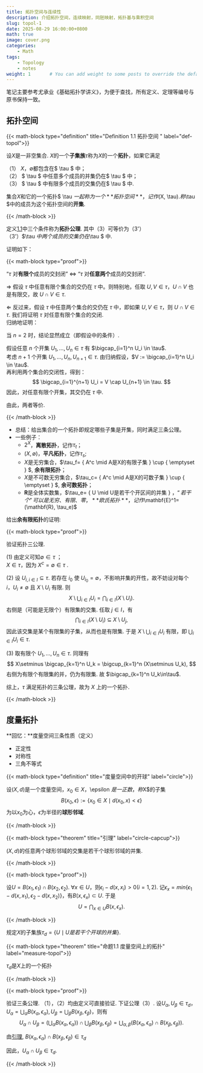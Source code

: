 ```yaml
---
title: 拓扑空间与连续性
description: 介绍拓扑空间，连续映射，同胚映射，拓扑基与乘积空间
slug: topol-1
date: 2025-08-29 16:00:00+0800
math: true
image: cover.png
categories:
    - Math
tags:
    - Topology
    - notes
weight: 1       # You can add weight to some posts to override the default sorting (date descending)
---
```


笔记主要参考尤承业《基础拓扑学讲义》，为便于查找，所有定义、定理等编号与原书保持一致。

## 拓扑空间

{{< math-block type="definition" title="Definition 1.1 拓扑空间 " label="def-topol">}}

设$X$是一非空集合. $X$的一个**子集族**$\tau$称为$X$的一个**拓扑**，如果它满足

（1） $X$，$\emptyset$都包含在$ \tau $ 中；  
（2） $ \tau $ 中任意多个成员的并集仍在$ \tau $ 中；  
（3） $ \tau $ 中有限多个成员的交集仍在$ \tau $ 中.  

集合$X$和它的一个拓扑$ \tau $一起称为一个**拓扑空间**，记作$(X, \tau)$. 称$\tau $中的成员为这个拓扑空间的**开集**.

{{< /math-block >}}

定义[1.1](#def-topol)中三个条件称为**拓扑公理**. 其中（3）可等价为（3'）  
    （3'）$\tau $中两个成员的交集仍在$\tau $ 中.

证明如下：

{{< math-block type="proof">}}

“$\tau$ 对**有限个**成员的交封闭” $\Leftrightarrow$ “$\tau$ 对**任意两个**成员的交封闭”.

$\Rightarrow$ 假设 $\tau$ 中任意有限个集合的交仍在 $\tau$ 中。则特别地，任取 $U, V \in \tau$，$U \cap V$ 也是有限交，故 $U \cap V \in \tau$.

$\Leftarrow$ 反过来，假设 $\tau$ 中任意两个集合的交仍在 $\tau$ 中，即如果 $U, V \in \tau$，则 $U \cap V \in \tau$. 我们将证明 $\tau$ 对任意有限个集合的交闭.  
归纳地证明：  

当 $n = 2$ 时，结论显然成立（即假设中的条件）.

假设任意 $n$ 个开集 $U_1, \dots, U_n \in \tau$ 有 $\bigcap_{i=1}^n U_i \in \tau$.  
考虑 $n+1$ 个开集 $U_1, \dots, U_n, U_{n+1} \in \tau$. 由归纳假设，$V := \bigcap_{i=1}^n U_i \in \tau$.  
再利用两个集合的交闭性，得到：  
$$
\bigcap_{i=1}^{n+1} U_i = V \cap U_{n+1} \in \tau.
$$
因此，对任意有限个开集，其交仍在 $\tau$ 中.

由此，两者等价.

{{< /math-block >}}

- 总结：给出集合的一个拓扑即规定哪些子集是开集，同时满足三条公理。
- 一些例子：
  - $2^X$，**离散拓扑**，记作$\tau_t$；
  - $(X, \emptyset)$，**平凡拓扑**，记作$\tau_s$;
  - $X$是无穷集合，$\tau_f= \{ A^c \mid A是X的有限子集 \} \cup \{ \emptyset \} $, **余有限拓扑**；
  - $X$是不可数无穷集合，$\tau_c= \{ A^c \mid A是X的可数子集 \} \cup \{ \emptyset \} $, **余可数拓扑**；
  - $\mathbf{R}$是全体实数集，$\tau_e= \{ U \mid U是若干个开区间的并集 \} $，“若干个”可以是无穷、有限、零，**欧氏拓扑**，记作$\mathbf{E}^1=(\mathbf{R}, \tau_e)$

给出**余有限拓扑**的证明:

{{< math-block type="proof">}}

验证拓扑三公理.

(1)
由定义可知$\emptyset\in\tau$ ；  
$X\in\tau$，因为 $X^c=\emptyset\in\tau$ .

(2)
设 $U_{i, i\in I}\subseteq\tau$. 若存在 $i_0$ 使 $U_{i_0}=\emptyset$，不影响并集的开性，故不妨设对每个 $i$，$U_i\neq\emptyset$ 且 $X\setminus U_i$ 有限.
则
$$
X\setminus \bigcup_{i\in I} U_i
= \bigcap_{i\in I} (X\setminus U_i).
$$
右侧是（可能是无限个）有限集的交集. 任取 $j\in I$，有
$$
\bigcap_{i\in I} (X\setminus U_i)\ \subseteq\ X\setminus U_j,
$$
因此该交集是某个有限集的子集，从而也是有限集. 于是 $X\setminus \bigcup_{i\in I} U_i$ 有限，即 $\bigcup_{i\in I} U_i\in\tau$.

(3)
取有限个 $U_1,\dots,U_n\in\tau$. 同理有
$$
X\setminus \bigcap_{k=1}^n U_k
= \bigcup_{k=1}^n (X\setminus U_k),
$$
右侧为有限个有限集的并，仍为有限集. 故 $\bigcap_{k=1}^n U_k\in\tau$.

综上，$\tau$ 满足拓扑的三条公理，故为 $X$ 上的一个拓扑.

{{< /math-block >}}

## 度量拓扑

**回忆：**度量空间三条性质（定义）  

- 正定性
- 对称性
- 三角不等式

{{< math-block type="definition" title="度量空间中的开球" label="circle">}}

设$(X, d)$是一个度量空间，$x_0 \in X，$\epsilon $是一正数，称$X$的子集
$$
B(x_0, \epsilon) := \{x_0\in X \mid d(x_0, x)<\epsilon \}
$$
为以$x_0$为心，$\epsilon$为半径的**球形邻域**.

{{< /math-block >}}

{{< math-block type="theorem" title="引理" label="circle-capcup">}}

$(X, d)$的任意两个球形邻域的交集是若干个球形邻域的并集.

{{< /math-block >}}

{{< math-block type="proof">}}

设$U=B(x_1, \epsilon_1)\cap B(x_2, \epsilon_2)$. $\forall x\in U$，则$\epsilon_i-d(x, x_i)>0(i=1, 2)$. 记$\epsilon_x =min\{\epsilon_1-d(x, x_1), \epsilon_2-d(x, x_2)\}$，有$B(x, \epsilon_x)\subset U$. 于是
$$
U=\bigcap_{x\in U}B(x, \epsilon_x).
$$

{{< /math-block >}}

规定$X$的子集族$\tau_d=\{U \mid U是若干个开球的并集\}$.

{{< math-block type="theorem" title="命题1.1 度量空间上的拓扑" label="measure-topol">}}

$\tau_d$是$X$上的一个拓扑

{{< /math-block >}}

{{< math-block type="proof">}}

验证三条公理.
（1），（2）均由定义可直接验证. 下证公理（3）.
设$U_{\alpha}, U_{\beta} \in \tau_d$， $U_{\alpha}=\bigcup_{\alpha}B(x_{\alpha}, \epsilon_{\alpha}), U_{\beta}=\bigcup_{\beta}B(x_{\beta}, \epsilon_{\beta})$，则有
$$
U_{\alpha}\cap U_{\beta}=(\bigcup_{\alpha}B(x_{\alpha}, \epsilon_{\alpha}))\cap \bigcup_{\beta}B(x_{\beta}, \epsilon_{\beta})
=\bigcup_{\alpha, \beta}(B(x_{\alpha}, \epsilon_{\alpha})\cap B(x_{\beta}, \epsilon_{\beta})).
$$

由[引理](#circle-capcup), $B(x_{\alpha}, \epsilon_{\alpha})\cap B(x_{\beta}, \epsilon_{\beta}) \in \tau_d$

因此，$U_{\alpha}\cap U_{\beta} \in \tau_d$.

{{< /math-block >}}